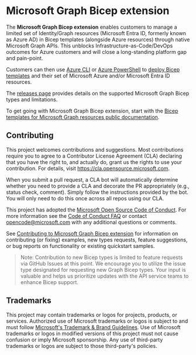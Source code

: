 # Microsoft Graph Bicep extension

The **Microsoft Graph Bicep extension** enables customers to manage a limited set of Identity/Graph resources (Microsoft Entra ID, formerly known as Azure AD) in Bicep templates (alongside Azure resources) through native Microsoft Graph APIs.
This unblocks Infrastructure-as-Code/DevOps outcomes for Azure customers and will close a long-standing platform gap and pain-point.

Customers can then use [Azure CLI](https://learn.microsoft.com/cli/azure/) or [Azure PowerShell](https://learn.microsoft.com/powershell/azure/) to [deploy Bicep templates](https://learn.microsoft.com/azure/azure-resource-manager/bicep/deploy-cli) and their set of Microsoft Azure and/or Microsoft Entra ID resources.

The [releases page](https://github.com/microsoftgraph/msgraph-bicep-types/releases) provides details on the supported Microsoft Graph Bicep types and limitations.

To get going with Microsoft Graph Bicep extension, start with the [Bicep templates for Microsoft Graph resources public documentation](https://aka.ms/graphbicep).

## Contributing

This project welcomes contributions and suggestions.  Most contributions require you to agree to a
Contributor License Agreement (CLA) declaring that you have the right to, and actually do, grant us
the rights to use your contribution. For details, visit https://cla.opensource.microsoft.com.

When you submit a pull request, a CLA bot will automatically determine whether you need to provide
a CLA and decorate the PR appropriately (e.g., status check, comment). Simply follow the instructions
provided by the bot. You will only need to do this once across all repos using our CLA.

This project has adopted the [Microsoft Open Source Code of Conduct](https://opensource.microsoft.com/codeofconduct/).
For more information see the [Code of Conduct FAQ](https://opensource.microsoft.com/codeofconduct/faq/) or
contact [opencode@microsoft.com](mailto:opencode@microsoft.com) with any additional questions or comments.

See [Contributing to Microsoft Graph Bicep extension](./CONTRIBUTING.md) for information on contributing (or fixing) examples, new types requests, feature suggestions, or bug reports on functionality or existing quickstart samples.
> Note: Contribution to new Bicep types is limited to feature requests via GitHub Issues at this point. We encourage you to utilize the issue type designated for requesting new Graph Bicep types. Your input is valuable and helps us prioritize updates with the API service teams to enhance Bicep support.

## Trademarks

This project may contain trademarks or logos for projects, products, or services. Authorized use of Microsoft 
trademarks or logos is subject to and must follow 
[Microsoft's Trademark & Brand Guidelines](https://www.microsoft.com/en-us/legal/intellectualproperty/trademarks/usage/general).
Use of Microsoft trademarks or logos in modified versions of this project must not cause confusion or imply Microsoft sponsorship.
Any use of third-party trademarks or logos are subject to those third-party's policies.
